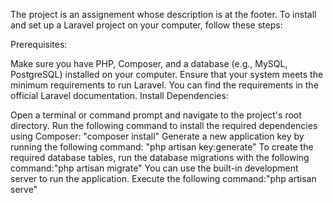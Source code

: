 The project is an assignement whose description is at the footer.
To install and set up a Laravel project on your computer, follow these steps:

Prerequisites:

Make sure you have PHP, Composer, and a database (e.g., MySQL, PostgreSQL) installed on your computer.
Ensure that your system meets the minimum requirements to run Laravel. You can find the requirements in the official Laravel documentation.
Install Dependencies:

Open a terminal or command prompt and navigate to the project's root directory.
Run the following command to install the required dependencies using Composer: "composer install"
Generate a new application key by running the following command: "php artisan key:generate"
To create the required database tables, run the database migrations with the following command:"php artisan migrate"
You can use the built-in development server to run the application. Execute the following command:"php artisan serve"